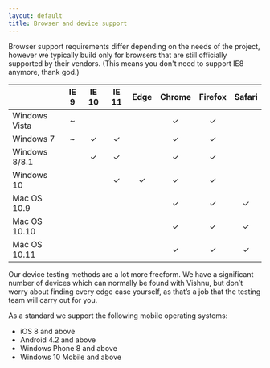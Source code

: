 ```yaml
---
layout: default
title: Browser and device support
---
```


Browser support requirements differ depending on the needs of the project, however we typically build only for browsers that are still officially supported by their vendors. (This means you don't need to support IE8 anymore, thank god.)

|  |IE 9|IE 10|IE 11|Edge|Chrome|Firefox|Safari|
|:-|:----:|:-----:|:-----:|:-----:|:----:|:-----:|:----:|
|Windows Vista|~| | | |✓|✓| |
|Windows 7    |~|✓|✓| |✓|✓| |
|Windows 8/8.1| |✓|✓| |✓|✓| |
|Windows 10   | | |✓|✓|✓|✓| |
|Mac OS 10.9  | | | | |✓|✓|✓|
|Mac OS 10.10 | | | | |✓|✓|✓|
|Mac OS 10.11 | | | | |✓|✓|✓|

Our device testing methods are a lot more freeform. We have a significant number of devices which can normally be found with Vishnu, but don’t worry about finding every edge case yourself, as that’s a job that the testing team will carry out for you.

As a standard we support the following mobile operating systems:

* iOS 8 and above
* Android 4.2 and above 
* Windows Phone 8 and above
* Windows 10 Mobile and above